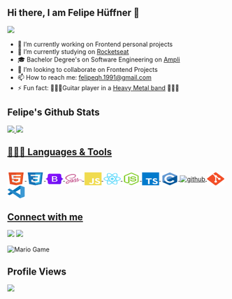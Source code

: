  ## Hi there, I am Felipe Hüffner 👋
 ![](https://developer.akamai.com/sites/default/files/inline-images/AstronautSpace.gif)
- 🔭 I’m currently working on Frontend personal projects
- 🌱 I’m currently studying on [Rocketseat](https://www.rocketseat.com.br)
- 🎓 Bachelor Degree's on Software Engineering on [Ampli](https://www.googleadservices.com/pagead/aclk?sa=L&ai=DChcSEwj37rS9x_LzAhVyIK0GHa1pAA4YABAAGgJwdg&ohost=www.google.com&cid=CAESQeD2ZK0QHzi7ZIvePgnt49_7e192FdJh5Wx2DBixCm9Utb05AiYN78muzIYMrSvFVhOTwbHx_LxR9gUN2Gc81vnK&sig=AOD64_1KOyawCtD3f_fNBXgDgpXwnn-ALQ&q&adurl&ved=2ahUKEwiC3qa9x_LzAhXdqZUCHTAvCZYQ0Qx6BAgCEAE)
- 👯 I’m looking to collaborate on Frontend Projects
- 📫 How to reach me: felipeqh.1991@gmail.com
- ⚡ Fun fact: 🤘🤘🤘Guitar player in a [Heavy Metal band](https://onerpm.link/943243979254?fbclid=IwAR032jMM1L0ZlCS_Y6xrZiJx43XZccbY0Jp9UP0c-biwHox_sCFPE2S6tmY) 🤘🤘🤘

 <div>
<div align="auto">
 <h2>Felipe's Github Stats</h2>
  <a href="https://github.com/fhuffner91">
  <img height="130em" src="https://github-readme-stats.vercel.app/api?username=fhuffner91&show_icons=true&theme=chartreuse-dark&include_all_commits=true&count_private=true"/>
  <img height="130em" src="https://github-readme-stats.vercel.app/api/top-langs/?username=fhuffner91&layout=compact&langs_count=7&theme=chartreuse-dark"/>
</div>
<div style="display: inline_block">

 ## 🧰👨‍💻 Languages & Tools
 
 <br>
  <img align="center" alt="f-HTML" height="30" width="40" src="https://raw.githubusercontent.com/devicons/devicon/master/icons/html5/html5-original.svg">
  <img align="center" alt="f-CSS" height="30" width="40" src="https://raw.githubusercontent.com/devicons/devicon/master/icons/css3/css3-original.svg">
  <img align="center" alt="f-Bootstrap" height="30" width="40" src="https://raw.githubusercontent.com/devicons/devicon/master/icons/bootstrap/bootstrap-original.svg">
  <img align="center" alt="sass" height="30" width="40" src="https://raw.githubusercontent.com/devicons/devicon/master/icons/sass/sass-original.svg">
  <img align="center" alt="f-Js" height="30" width="40" src="https://raw.githubusercontent.com/devicons/devicon/master/icons/javascript/javascript-plain.svg">
  <img align="center" alt="react" height="30" width="40" src="https://raw.githubusercontent.com/devicons/devicon/master/icons/react/react-original.svg">
  <img align="center" alt="nodejs" height="30" width="40" src="https://github.com/devicons/devicon/blob/master/icons/nodejs/nodejs-original.svg">
  <img align="center" alt="typescript" height="30" width="40" src="https://github.com/devicons/devicon/blob/master/icons/typescript/typescript-original.svg">
  <img align="center" alt="c" height="30" width="40" src="https://github.com/devicons/devicon/blob/master/icons/c/c-original.svg">
  <img align="center" alt="github" height="40" width="40" src="https://img.icons8.com/fluency/2x/ffffff/github.png">
  <img align="center" alt="git" height="30" width="40" src="https://github.com/devicons/devicon/blob/master/icons/git/git-original.svg">
  <img align="center" alt="vscode" height="30" width="40" src="https://github.com/devicons/devicon/blob/master/icons/vscode/vscode-original.svg">
 
 
</div>
  
 ## Connect with me
 
<div> 
   <a href="https://www.linkedin.com/in/felipe-h%C3%BCffner-aba419220/" target="_blank"><img src="https://img.shields.io/badge/-LinkedIn-%230077B5?style=for-the-badge&logo=linkedin&logoColor=white" target="_blank"></a>
  <a href = "mailto:felipeqh.1991@gmail.com"><img src="https://img.shields.io/badge/-Gmail-%23333?style=for-the-badge&logo=gmail&logoColor=white" target="_blank"></a>
  <br>
  <br>
  <img src="https://github.com/TheDudeThatCode/TheDudeThatCode/blob/master/Assets/Mario_Gameplay.gif" alt="Mario Game" width="980">
  
  </div>
 <h2>Profile Views</h2>
<img src="https://profile-counter.glitch.me/fhuffner91/count.svg">
  

